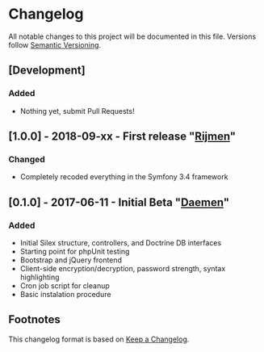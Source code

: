# Changelog
All notable changes to this project will be documented in this file. Versions follow [Semantic Versioning](http://semver.org/).

## [Development]
### Added
- Nothing yet, submit Pull Requests!

## [1.0.0] - 2018-09-xx - First release "[Rijmen](https://en.wikipedia.org/wiki/Vincent_Rijmen)"
### Changed
- Completely recoded everything in the Symfony 3.4 framework

## [0.1.0] - 2017-06-11 - Initial Beta "[Daemen](https://en.wikipedia.org/wiki/Joan_Daemen)"
### Added
- Initial Silex structure, controllers, and Doctrine DB interfaces
- Starting point for phpUnit testing
- Bootstrap and jQuery frontend
- Client-side encryption/decryption, password strength, syntax highlighting
- Cron job script for cleanup
- Basic instalation procedure

## Footnotes
This changelog format is based on [Keep a Changelog](http://keepachangelog.com/).
